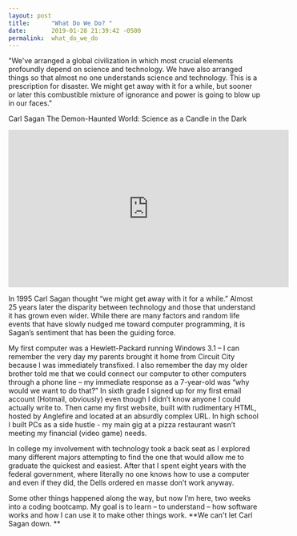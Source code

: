 ```yaml
---
layout: post
title:      "What Do We Do? "
date:       2019-01-28 21:39:42 -0500
permalink:  what_do_we_do
---
```


"We've arranged a global civilization in which most crucial elements profoundly depend on science and technology. We have also arranged things so that almost no one understands science and technology. This is a prescription for disaster. We might get away with it for a while, but sooner or later this combustible mixture of ignorance and power is going to blow up in our faces."

Carl Sagan
The Demon-Haunted World: Science as a Candle in the Dark


<iframe width="560" height="315" src="https://www.youtube.com/embed/c55PtTyvfE4" frameborder="0" allow="accelerometer; autoplay; encrypted-media; gyroscope; picture-in-picture" allowfullscreen></iframe>


In 1995 Carl Sagan thought “we might get away with it for a while.” Almost 25 years later the disparity between technology and those that understand it has grown even wider. While there are many factors and random life events that have slowly nudged me toward computer programming, it is Sagan’s sentiment that has been the guiding force. 

My first computer was a Hewlett-Packard running Windows 3.1 – I can remember the very day my parents brought it home from Circuit City because I was immediately transfixed. I also remember the day my older brother told me that we could connect our computer to other computers through a phone line – my immediate response as a 7-year-old was “why would we want to do that?” In sixth grade I signed up for my first email account (Hotmail, obviously) even though I didn’t know anyone I could actually write to. Then came my first website, built with rudimentary HTML, hosted by Anglefire and located at an absurdly complex URL. In high school I built PCs as a side hustle - my main gig at a pizza restaurant wasn’t meeting my financial (video game) needs. 

In college my involvement with technology took a back seat as I explored many different majors attempting to find the one that would allow me to graduate the quickest and easiest. After that I spent eight years with the federal government, where literally no one knows how to use a computer and even if they did, the Dells ordered en masse don’t work anyway. 

Some other things happened along the way, but now I’m here, two weeks into a coding bootcamp. My goal is to learn – to understand – how software works and how I can use it to make other things work. **We can't let Carl Sagan down. **

